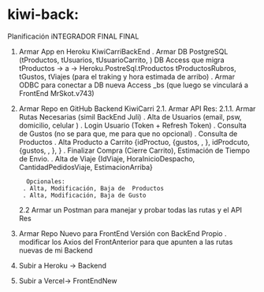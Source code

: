 # kiwi-back:
Planificación iNTEGRADOR FINAL FINAL
1. Armar App en Heroku KiwiCarriBackEnd
	. Armar DB PostgreSQL (tProductos, tUsuarios, tUsuarioCarrito, )
		DB Access que migra tProductos → a → Heroku.PostreSql.tProductos
		tProductosRubros, tGustos, tViajes (para el traking y hora estimada de arribo) 
	. Armar ODBC para conectar a DB nueva Access _bs (que luego se vinculará a 
		FrontEnd MrSkot.v743)
2. Armar Repo en GitHub  Backend KiwiCarri
    2.1. Armar API Res: 
	2.1.1. Armar Rutas Necesarias (simil BackEnd Juli)
     . Alta de Usuarios (email, psw, domicilio, celular )
 	     . Login Usuario (Token + Refresh Token)
	     . Consulta de Gustos (no se para que, me para que no opcional)
	     . Consulta de Productos 
	     . Alta Producto a Carrito {idProctuo, {gustos, , }, idProdcuto, {gustos, , },  }
	     . Finalizar Compra (Cierre Carrito), Estimación de Tiempo de Envio.
	     . Alta de Viaje {IdViaje, HoraInicioDespacho, CantidadPedidosViaje, EstimacionArriba}
	
	     Opcionales:
		. Alta, Modificación, Baja de  Productos
		. Alta, Modificación, Baja de Gusto
    2.2 Armar un Postman para manejar y probar todas las rutas y el API Res

3. Armar Repo Nuevo para FrontEnd Versión con BackEnd Propio
	. modificar los Axios del FrontAnterior  para que apunten a las rutas nuevas de mi 
	Backend
4. Subir a Heroku → Backend
5. Subir a Vercel→ FrontEndNew
